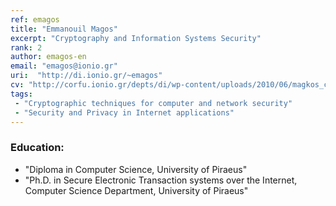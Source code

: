 ```yaml
---
ref: emagos
title: "Emmanouil Magos"
excerpt: "Cryptography and Information Systems Security"
rank: 2
author: emagos-en
email: "emagos@ionio.gr"
uri:  "http://di.ionio.gr/~emagos"
cv: "http://corfu.ionio.gr/depts/di/wp-content/uploads/2010/06/magkos_cv_gr_2014.pdf"
tags:
 - "Cryptographic techniques for computer and network security"
 - "Security and Privacy in Internet applications"
---
```


### Education:
  - "Diploma in Computer Science, University of Piraeus"
  - "Ph.D. in Secure Electronic Transaction systems over the Internet, Computer Science Department, University of Piraeus"
